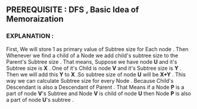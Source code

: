 ## PREREQUISITE : DFS , Basic Idea of Memoraization
### EXPLANATION : 
First, We will store 1 as primary value of Subtree size for Each node . Then Whenever we find a child of a Node we add child's subtree size to the Parent's Subtree size .
That means, Suppose we have node **U** and it's Subtree size is **X** . One of it's Child is node **V** and it's Subtree size is **Y** . Then we will add this **Y** to **X** .So 
subtree size of node **U** will be **X+Y** . This way we can calculate Subtree size for every Node . Because Child's Descendant is also a Descendant of Parent . 
That Means if a Node **P** is a part of node **V**'s Subtree and Node **V** is child of node **U** then Node **P** is also a part of node **U**'s subtree .  
